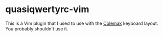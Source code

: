 <!--
    README.markdown
    ---------------

    SPDX-License-Identifier: CC0-1.0

    Written in 2012, 2014, 2018, 2023 by Lawrence Velazquez
    <vq@larryv.me>.

    To the extent possible under law, the author has dedicated all
    copyright and related and neighboring rights to this software to the
    public domain worldwide. This software is distributed without any
    warranty.

    You should have received a copy of the CC0 Public Domain Dedication
    along with this software. If not, see
    <https://creativecommons.org/publicdomain/zero/1.0/>.
-->


# quasiqwertyrc-vim #

This is a Vim plugin that I used to use with the
[Colemak](https://colemak.com) keyboard layout. You probably shouldn't
use it.
